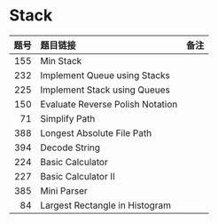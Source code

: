 # Stack

| 题号 | 题目链接 | 备注 |
| -: | :- | :- |
| 155 | Min Stack | |
| 232 | Implement Queue using Stacks | |
| 225 | Implement Stack using Queues | |
| 150 | Evaluate Reverse Polish Notation | |
| 71 | Simplify Path | |
| 388 | Longest Absolute File Path | |
| 394 | Decode String | |
| 224 | Basic Calculator | |
| 227 | Basic Calculator II | |
| 385 | Mini Parser | |
| 84 | Largest Rectangle in Histogram | |
